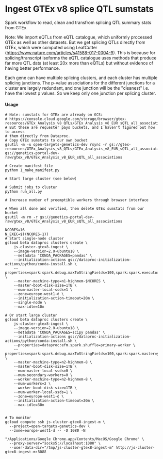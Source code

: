 Ingest GTEx v8 splice QTL sumstats
=======================

Spark workflow to read, clean and transfrom splicing QTL summary stats from GTEx.

Note: We import eQTLs from eQTL catalogue, which uniformly processed GTEx as well as other datasets. But we get splicing QTLs directly from GTEx, which were computed using LeafCutter (https://www.nature.com/articles/s41588-017-0004-9). This is because for splicing/transcript isoforms the eQTL catalogue uses methods that produce far more QTL data (at least 20x more than eQTLs) but without evidence of having better performance.

Each gene can have multiple splicing clusters, and each cluster has multiple splicing junctions. The p-value associations for the different junctions for a cluster are largely redundant, and one junction will be the "cleanest" i.e. have the lowest p values. So we keep only one junction per splicing cluster.

#### Usage

```
# Note: sumstats for GTEx are already on GCS:
# https://console.cloud.google.com/storage/browser/gtex-resources/GTEx_Analysis_v8_QTLs/GTEx_Analysis_v8_EUR_sQTL_all_associations
# But these are requester pays buckets, and I haven't figured out how to access
# them directly from Dataproc.
# Copy GTEx sumstats to our own bucket
gsutil -m -u open-targets-genetics-dev rsync -r gs://gtex-resources/GTEx_Analysis_v8_QTLs/GTEx_Analysis_v8_EUR_sQTL_all_associations gs://genetics-portal-dev-raw/gtex_v8/GTEx_Analysis_v8_EUR_sQTL_all_associations

# Create manifest file
python 1_make_manifest.py

# Start large cluster (see below)

# Submit jobs to cluster
python run_all.py

# Increase number of preemptible workers through browser interface

# When all done and verified, then delete GTEx sumstats from our bucket
gsutil -m rm -r gs://genetics-portal-dev-raw/gtex_v8/GTEx_Analysis_v8_EUR_sQTL_all_associations
```



```
NCORES=16
N_EXEC=$((NCORES-1))
# Start single-node cluster
gcloud beta dataproc clusters create \
    js-cluster-gtex8-ingest \
    --image-version=2.0-ubuntu18 \
    --metadata 'CONDA_PACKAGES=pandas' \
    --initialization-actions gs://dataproc-initialization-actions/python/conda-install.sh \
    --properties=spark:spark.debug.maxToStringFields=100,spark:spark.executor.cores=$N_EXEC,spark:spark.executor.instances=1 \
    --master-machine-type=n1-highmem-$NCORES \
    --master-boot-disk-size=1TB \
    --num-master-local-ssds=1 \
    --zone=europe-west1-d \
    --initialization-action-timeout=20m \
    --single-node \
    --max-idle=10m

# Or start large cluster
gcloud beta dataproc clusters create \
    js-cluster-gtex8-ingest \
    --image-version=2.0-ubuntu18 \
    --metadata 'CONDA_PACKAGES=scipy pandas' \
    --initialization-actions gs://dataproc-initialization-actions/python/conda-install.sh \
    --properties=dataproc:efm.spark.shuffle=primary-worker \
    --properties=spark:spark.debug.maxToStringFields=100,spark:spark.master=yarn \
    --master-machine-type=n2-highmem-8 \
    --master-boot-disk-size=1TB \
    --num-master-local-ssds=0 \
    --num-secondary-workers=0 \
    --worker-machine-type=n2-highmem-8 \
    --num-workers=2 \
    --worker-boot-disk-size=1TB \
    --num-worker-local-ssds=1 \
    --zone=europe-west1-d \
    --initialization-action-timeout=20m \
    --max-idle=30m


# To monitor
gcloud compute ssh js-cluster-gtex8-ingest-m \
  --project=open-targets-genetics-dev \
  --zone=europe-west1-d -- -D 1080 -N

"/Applications/Google Chrome.app/Contents/MacOS/Google Chrome" \
  --proxy-server="socks5://localhost:1080" \
  --user-data-dir="/tmp/js-cluster-gtex8-ingest-m" http://js-cluster-gtex8-ingest-m:8088
```